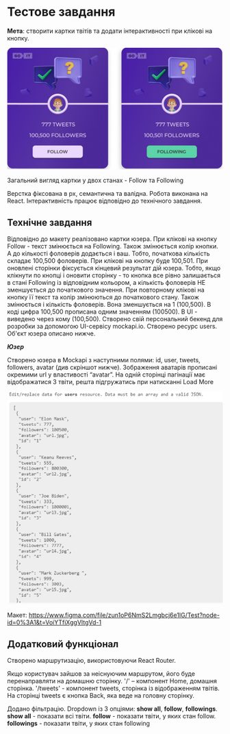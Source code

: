 # Тестове завдання

**Мета**: створити картки твітів та додати інтерактивності при клікові на
кнопку.

![Follow and Following](https://github.com/AlzagTech/goit-test-task/blob/main/assets/image-1.jpg)

Загальний вигляд картки у двох станах - Follow та Following

Верстка фіксована в рх, семантична та валідна. Робота виконана на React.
Інтерактивність працює відповідно до технічного завдання.

## Технічне завдання

Відповідно до макету реалізовано картки юзера. При клікові на кнопку Follow -
текст змінюється на Following. Також змінюється колір кнопки. А до кількості
фоловерів додається і ваш. Тобто, початкова кількість складає 100,500 фоловерів.
При клікові на кнопку буде 100,501. При оновлені сторінки фіксується кінцевий
результат дій юзера. Тобто, якщо клікнути по кнопці і оновити сторінку - то
кнопка все рівно залишається в стані Following із відповідним кольором, а
кількість фоловерів НЕ зменшується до початкового значення. При повторному
клікові на кнопку її текст та колір змінюються до початкового стану. Також
змінюється і кількість фоловерів. Вона зменшується на 1 (100,500). В коді цифра
100,500 прописана одним значенням (100500). В UI - виведено через кому
(100,500). Створено свій персональний бекенд для розробки за допомогою
UI-сервісу mockapi.io. Створено ресурс users. Об'єкт юзера описано нижче.

**_Юзер_**

Створено юзера в Mockapi з наступними полями: id, user, tweets, followers,
avatar (див скріншот нижче). Зображення аватарів прописані окремими url у
властивості “avatar”. На одній сторінці пагінації має відображатися 3 твіти,
решта підгружатись при натисканні Load More

![Users](https://github.com/AlzagTech/goit-test-task/blob/main/assets/image-2.jpg)

Макет:
https://www.figma.com/file/zun1oP6NmS2Lmgbcj6e1IG/Test?node-id=0%3A1&t=VoiYTfiXggVItgVd-1

## Додатковий функціонал

Створено маршрутизацію, використовуючи React Router.

Якщо користувач зайшов за неіснуючим маршрутом, його буде перенаправляти на
домашню сторінку. '/' – компонент Home, домашня сторінка. '/tweets' - компонент
tweets, сторінка із відображенням твітів. На сторінці tweets є кнопка Back, яка
веде на головну сторінку.

Додано фільтрацію. Dropdown із 3 опціями: **show all**, **follow**,
**followings**. **show all** - показати всі твіти. **follow** - показати твіти,
у яких стан follow. **followings** - показати твіти, у яких стан following
